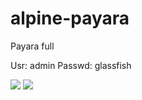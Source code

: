 # alpine-payara
Payara full

Usr: admin
Passwd: glassfish

[![](https://images.microbadger.com/badges/image/folken718/alpine-payara.svg)](http://microbadger.com/images/folken718/alpine-payara "Get your own image badge on microbadger.com")
[![](https://images.microbadger.com/badges/version/folken718/alpine-payara.svg)](http://microbadger.com/images/folken718/alpine-payara "Get your own version badge on microbadger.com")
